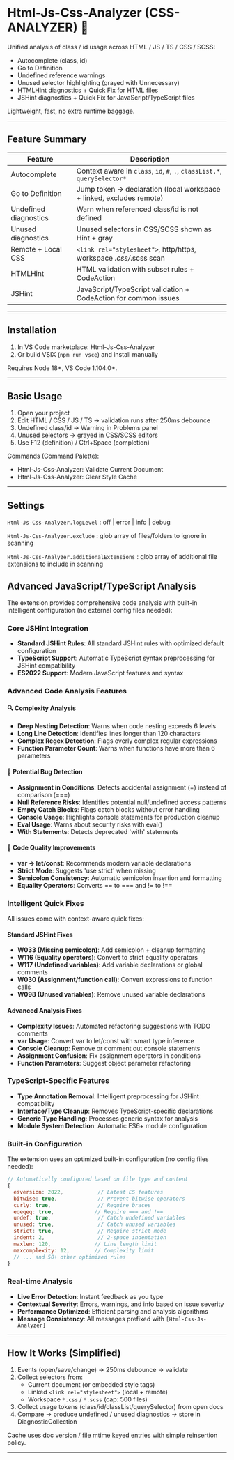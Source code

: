 # Html-Js-Css-Analyzer (CSS-ANALYZER) 🚀

Unified analysis of class / id usage across HTML / JS / TS / CSS / SCSS:

- Autocomplete (class, id)
- Go to Definition
- Undefined reference warnings
- Unused selector highlighting (grayed with Unnecessary)
- HTMLHint diagnostics + Quick Fix for HTML files
- JSHint diagnostics + Quick Fix for JavaScript/TypeScript files

Lightweight, fast, no extra runtime baggage.

---

## Feature Summary

| Feature | Description |
|---------|-------------|
| Autocomplete | Context aware in `class`, `id`, `#`, `.`, `classList.*`, `querySelector*` |
| Go to Definition | Jump token → declaration (local workspace + linked, excludes remote) |
| Undefined diagnostics | Warn when referenced class/id is not defined |
| Unused diagnostics | Unused selectors in CSS/SCSS shown as Hint + gray |
| Remote + Local CSS | `<link rel="stylesheet">`, http/https, workspace *.css/*.scss scan |
| HTMLHint | HTML validation with subset rules + CodeAction |
| JSHint | JavaScript/TypeScript validation + CodeAction for common issues |

---

## Installation

1. In VS Code marketplace: Html-Js-Css-Analyzer
2. Or build VSIX (`npm run vsce`) and install manually

Requires Node 18+, VS Code 1.104.0+.

---

## Basic Usage

1. Open your project
2. Edit HTML / CSS / JS / TS → validation runs after 250ms debounce
3. Undefined class/id → Warning in Problems panel
4. Unused selectors → grayed in CSS/SCSS editors
5. Use F12 (definition) / Ctrl+Space (completion)

Commands (Command Palette):

- Html-Js-Css-Analyzer: Validate Current Document
- Html-Js-Css-Analyzer: Clear Style Cache

---

## Settings

`Html-Js-Css-Analyzer.logLevel` : off | error | info | debug

`Html-Js-Css-Analyzer.exclude` : glob array of files/folders to ignore in scanning

`Html-Js-Css-Analyzer.additionalExtensions` : glob array of additional file extensions to include in scanning

## Advanced JavaScript/TypeScript Analysis

The extension provides comprehensive code analysis with built-in intelligent configuration (no external config files needed):

### Core JSHint Integration
- **Standard JSHint Rules**: All standard JSHint rules with optimized default configuration
- **TypeScript Support**: Automatic TypeScript syntax preprocessing for JSHint compatibility
- **ES2022 Support**: Modern JavaScript features and syntax

### Advanced Code Analysis Features

#### 🔍 **Complexity Analysis**
- **Deep Nesting Detection**: Warns when code nesting exceeds 6 levels
- **Long Line Detection**: Identifies lines longer than 120 characters
- **Complex Regex Detection**: Flags overly complex regular expressions
- **Function Parameter Count**: Warns when functions have more than 6 parameters

#### 🐛 **Potential Bug Detection**
- **Assignment in Conditions**: Detects accidental assignment (=) instead of comparison (===)
- **Null Reference Risks**: Identifies potential null/undefined access patterns
- **Empty Catch Blocks**: Flags catch blocks without error handling
- **Console Usage**: Highlights console statements for production cleanup
- **Eval Usage**: Warns about security risks with eval()
- **With Statements**: Detects deprecated 'with' statements

#### 📝 **Code Quality Improvements**
- **var → let/const**: Recommends modern variable declarations
- **Strict Mode**: Suggests 'use strict' when missing
- **Semicolon Consistency**: Automatic semicolon insertion and formatting
- **Equality Operators**: Converts == to === and != to !==

### Intelligent Quick Fixes

All issues come with context-aware quick fixes:

#### Standard JSHint Fixes
- **W033 (Missing semicolon)**: Add semicolon + cleanup formatting
- **W116 (Equality operators)**: Convert to strict equality operators
- **W117 (Undefined variables)**: Add variable declarations or global comments
- **W030 (Assignment/function call)**: Convert expressions to function calls
- **W098 (Unused variables)**: Remove unused variable declarations

#### Advanced Analysis Fixes
- **Complexity Issues**: Automated refactoring suggestions with TODO comments
- **var Usage**: Convert var to let/const with smart type inference
- **Console Cleanup**: Remove or comment out console statements
- **Assignment Confusion**: Fix assignment operators in conditions
- **Function Parameters**: Suggest object parameter refactoring

### TypeScript-Specific Features
- **Type Annotation Removal**: Intelligent preprocessing for JSHint compatibility
- **Interface/Type Cleanup**: Removes TypeScript-specific declarations
- **Generic Type Handling**: Processes generic syntax for analysis
- **Module System Detection**: Automatic ES6+ module configuration

### Built-in Configuration

The extension uses an optimized built-in configuration (no config files needed):

```javascript
// Automatically configured based on file type and content
{
  esversion: 2022,           // Latest ES features
  bitwise: true,             // Prevent bitwise operators
  curly: true,               // Require braces
  eqeqeq: true,             // Require === and !==
  undef: true,               // Catch undefined variables
  unused: true,              // Catch unused variables
  strict: true,              // Require strict mode
  indent: 2,                 // 2-space indentation
  maxlen: 120,              // Line length limit
  maxcomplexity: 12,        // Complexity limit
  // ... and 50+ other optimized rules
}
```

### Real-time Analysis
- **Live Error Detection**: Instant feedback as you type
- **Contextual Severity**: Errors, warnings, and info based on issue severity
- **Performance Optimized**: Efficient parsing and analysis algorithms
- **Message Consistency**: All messages prefixed with `[Html-Css-Js-Analyzer]`

---

## How It Works (Simplified)

1. Events (open/save/change) → 250ms debounce → validate
2. Collect selectors from:
   - Current document (or embedded style tags)
   - Linked `<link rel="stylesheet">` (local + remote)
   - Workspace `*.css` / `*.scss` (cap: 500 files)
3. Collect usage tokens (class/id/classList/querySelector) from open docs
4. Compare → produce undefined / unused diagnostics → store in DiagnosticCollection

Cache uses doc version / file mtime keyed entries with simple reinsertion policy.

---
